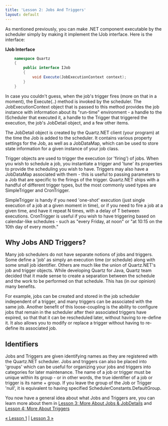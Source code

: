 ```yaml
---
title: 'Lesson 2: Jobs And Triggers'
layout: default
---
```


As mentioned previously, you can make .NET component executable by the scheduler simply by making it
implement the IJob interface. Here is the interface:

__IJob Interface__

```c#
    namespace Quartz
    {
        public interface IJob
        {
            void Execute(JobExecutionContext context);
        }
    }
```	

In case you couldn't guess, when the job's trigger fires (more on that in a moment), the Execute(..) method
is invoked by the scheduler. The JobExecutionContext object that is passed to this method provides 
the job instance with information about its "run-time" environment - a handle to the IScheduler that executed it,
a handle to the Trigger that triggered the execution, the job's JobDetail object, and a few other items.

The JobDetail object is created by the Quartz.NET client (your program) at the time the Job is added
to the scheduler. It contains various property settings for the Job, as well as a JobDataMap, which can be used
to store state information for a given instance of your job class.

Trigger objects are used to trigger the execution (or 'firing') of jobs. When you wish to schedule a job, 
you instantiate a trigger and 'tune' its properties to provide the scheduling you wish to have. 
Triggers may also have a JobDataMap associated with them - this is useful to passing parameters to a Job 
that are specific to the firings of the trigger. Quartz.NET ships with a handful of different trigger types, 
but the most commonly used types are SimpleTrigger and CronTrigger.

SimpleTrigger is handy if you need 'one-shot' execution (just single execution of a job at a given moment in time),
or if you need to fire a job at a given time, and have it repeat N times, with a delay of T between executions. 
CronTrigger is useful if you wish to have triggering based on calendar-like schedules - such as "every Friday,
at noon" or "at 10:15 on the 10th day of every month."

## Why Jobs AND Triggers?

Many job schedulers do not have separate notions of jobs and triggers. Some define a 'job' as simply an 
execution time (or schedule) along with some small job identifier. Others are much like the union 
of Quartz.NET's job and trigger objects. While developing Quartz for Java, Quartz team decided that it made sense to create 
a separation between the schedule and the work to be performed on that schedule. This has (in our opinion) 
many benefits.

For example, jobs can be created and stored in the job scheduler independent of a trigger, and many triggers 
can be associated with the same job. Another benefit of this loose-coupling is the ability to configure jobs 
that remain in the scheduler after their associated triggers have expired, so that that it can be rescheduled 
later, without having to re-define it. It also allows you to modify or replace a trigger without having to 
re-define its associated job.

## Identifiers

Jobs and Triggers are given identifying names as they are registered with the Quartz.NET scheduler. 
Jobs and triggers can also be placed into 'groups' which can be useful for organizing your jobs and triggers 
into categories for later maintenance. The name of a job or trigger must be unique within its group - or in other
words, the true identifier of a job or trigger is its name + group. If you leave the group of the 
Job or Trigger 'null', it is equivalent to having specified SchedulerConstants.DefaultGroup.

You now have a general idea about what Jobs and Triggers are, you can learn more about them in 
[Lesson 3: More About Jobs & JobDetails](more-about-jobs.html) and [Lesson 4: More About Triggers](more-about-triggers.html)

[&laquo; Lesson 1](using-quartz.html) | [Lesson 3 &raquo;](more-about-jobs.html)
